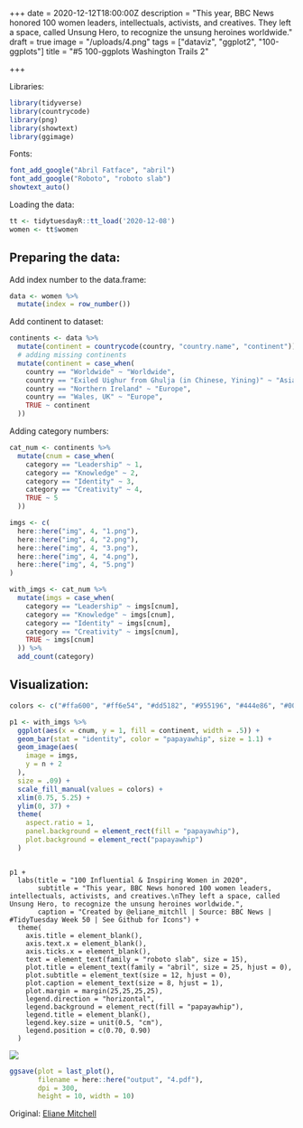 +++
date = 2020-12-12T18:00:00Z
description = "This year, BBC News honored 100 women leaders, intellectuals, activists, and creatives. They left a space, called Unsung Hero, to recognize the unsung heroines worldwide."
draft = true
image = "/uploads/4.png"
tags = ["dataviz", "ggplot2", "100-ggplots"]
title = "#5 100-ggplots Washington Trails 2"

+++

Libraries:
```r
library(tidyverse)
library(countrycode)
library(png)
library(showtext)
library(ggimage)
```

Fonts:
```r
font_add_google("Abril Fatface", "abril")
font_add_google("Roboto", "roboto slab")
showtext_auto()
```

Loading the data:
```r
tt <- tidytuesdayR::tt_load('2020-12-08')
women <- tt$women
```

## Preparing the data:
Add index number to the data.frame:
```r
data <- women %>% 
  mutate(index = row_number())
```

Add continent to dataset:
```r
continents <- data %>% 
  mutate(continent = countrycode(country, "country.name", "continent")) %>% 
  # adding missing continents
  mutate(continent = case_when(
    country == "Worldwide" ~ "Worldwide",
    country == "Exiled Uighur from Ghulja (in Chinese, Yining)" ~ "Asia",
    country == "Northern Ireland" ~ "Europe",
    country == "Wales, UK" ~ "Europe",
    TRUE ~ continent
  ))
```

Adding category numbers:
```r
cat_num <- continents %>% 
  mutate(cnum = case_when(
    category == "Leadership" ~ 1,
    category == "Knowledge" ~ 2,
    category == "Identity" ~ 3,
    category == "Creativity" ~ 4,
    TRUE ~ 5
  )) 
```

```r
imgs <- c(
  here::here("img", 4, "1.png"),
  here::here("img", 4, "2.png"),
  here::here("img", 4, "3.png"),
  here::here("img", 4, "4.png"),
  here::here("img", 4, "5.png")
)

with_imgs <- cat_num %>% 
  mutate(imgs = case_when(
    category == "Leadership" ~ imgs[cnum],
    category == "Knowledge" ~ imgs[cnum],
    category == "Identity" ~ imgs[cnum],
    category == "Creativity" ~ imgs[cnum],
    TRUE ~ imgs[cnum]
  )) %>% 
  add_count(category)
```


## Visualization:

```r
colors <- c("#ffa600", "#ff6e54", "#dd5182", "#955196", "#444e86", "#003f5c")

p1 <- with_imgs %>% 
  ggplot(aes(x = cnum, y = 1, fill = continent, width = .5)) +
  geom_bar(stat = "identity", color = "papayawhip", size = 1.1) + 
  geom_image(aes(
    image = imgs,
    y = n + 2
  ),
  size = .09) +
  scale_fill_manual(values = colors) +
  xlim(0.75, 5.25) +
  ylim(0, 37) +
  theme(
    aspect.ratio = 1,
    panel.background = element_rect(fill = "papayawhip"),
    plot.background = element_rect("papayawhip")
  )
```

```{r plot, fig.width=10,fig.height=10, fig.path="output", dev='png', fig.showtext=TRUE, eval=FALSE}

p1 + 
  labs(title = "100 Influential & Inspiring Women in 2020",
       subtitle = "This year, BBC News honored 100 women leaders, intellectuals, activists, and creatives.\nThey left a space, called Unsung Hero, to recognize the unsung heroines worldwide.",
       caption = "Created by @eliane_mitchll | Source: BBC News | #TidyTuesday Week 50 | See Github for Icons") +
  theme(
    axis.title = element_blank(),
    axis.text.x = element_blank(),
    axis.ticks.x = element_blank(),
    text = element_text(family = "roboto slab", size = 15),
    plot.title = element_text(family = "abril", size = 25, hjust = 0),
    plot.subtitle = element_text(size = 12, hjust = 0),
    plot.caption = element_text(size = 8, hjust = 1),
    plot.margin = margin(25,25,25,25),
    legend.direction = "horizontal",
    legend.background = element_rect(fill = "papayawhip"),
    legend.title = element_blank(),
    legend.key.size = unit(0.5, "cm"),
    legend.position = c(0.70, 0.90)
  )

```

![](/uploads/4-1.png)

```r
ggsave(plot = last_plot(),
       filename = here::here("output", "4.pdf"),
       dpi = 300,
       height = 10, width = 10)
```


Original: [Eliane Mitchell](https://github.com/elianemitchell/mytidytuesdaycode/blob/main/bbcwomen2020_week50_2020.R)